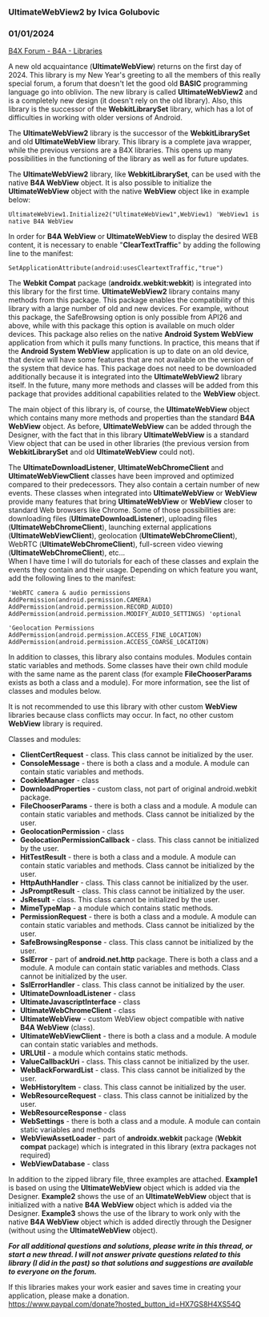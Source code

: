 ### UltimateWebView2 by Ivica Golubovic
### 01/01/2024
[B4X Forum - B4A - Libraries](https://www.b4x.com/android/forum/threads/158340/)

A new old acquaintance (**UltimateWebView**) returns on the first day of 2024. This library is my New Year's greeting to all the members of this really special forum, a forum that doesn't let the good old **BASIC** programming language go into oblivion. The new library is called **UltimateWebView2** and is a completely new design (it doesn't rely on the old library). Also, this library is the successor of the **WebkitLibrarySet** library, which has a lot of difficulties in working with older versions of Android.  
  
The **UltimateWebView2** library is the successor of the **WebkitLibrarySet** and old **UltimateWebView** library. This library is a complete java wrapper, while the previous versions are a B4X libraries. This opens up many possibilities in the functioning of the library as well as for future updates.  
  
The **UltimateWebView2** library, like **WebkitLibrarySet**, can be used with the native **B4A WebView** object. It is also possible to initialize the **UltimateWebView** object with the native **WebView** object like in example below:  

```B4X
UltimateWebView1.Initialize2("UltimateWebView1",WebView1) 'WebView1 is native B4A WebView
```

  
  
In order for **B4A WebView** or **UltimateWebView** to display the desired WEB content, it is necessary to enable "**ClearTextTraffic**" by adding the following line to the manifest:  

```B4X
SetApplicationAttribute(android:usesCleartextTraffic,"true")
```

  
  
The **Webkit Compat** package (**androidx.webkit:webkit**) is integrated into this library for the first time. **UltimateWebView2** library contains many methods from this package. This package enables the compatibility of this library with a large number of old and new devices. For example, without this package, the SafeBrowsing option is only possible from API26 and above, while with this package this option is available on much older devices. This package also relies on the native **Android System WebView** application from which it pulls many functions. In practice, this means that if the **Android System WebView** application is up to date on an old device, that device will have some features that are not available on the version of the system that device has. This package does not need to be downloaded additionally because it is integrated into the **UltimateWebView2** library itself. In the future, many more methods and classes will be added from this package that provides additional capabilities related to the **WebView** object.  
  
The main object of this library is, of course, the **UltimateWebView** object which contains many more methods and properties than the standard **B4A WebView** object. As before, **UltimateWebView** can be added through the Designer, with the fact that in this library **UltimateWebView** is a standard View object that can be used in other libraries (the previous version from **WebkitLibrarySet** and old **UltimateWebView** could not).  
  
The **UltimateDownloadListener**, **UltimateWebChromeClient** and **UltimateWebViewClient** classes have been improved and optimized compared to their predecessors. They also contain a certain number of new events. These classes when integrated into **UltimateWebView** or **WebView** provide many features that bring **UltimateWebView** or **WebView** closer to standard Web browsers like Chrome. Some of those possibilities are: downloading files (**UltimateDownloadListener**), uploading files (**UltimateWebChromeClient**), launching external applications (**UltimateWebViewClient**), geolocation (**UltimateWebChromeClient**), WebRTC (**UltimateWebChromeClient**), full-screen video viewing (**UltimateWebChromeClient**), etc…  
When I have time I will do tutorials for each of these classes and explain the events they contain and their usage. Depending on which feature you want, add the following lines to the manifest:  

```B4X
'WebRTC camera & audio permissions  
AddPermission(android.permission.CAMERA)  
AddPermission(android.permission.RECORD_AUDIO)  
AddPermission(android.permission.MODIFY_AUDIO_SETTINGS) 'optional
```

  

```B4X
'Geolocation Permissions  
AddPermission(android.permission.ACCESS_FINE_LOCATION)  
AddPermission(android.permission.ACCESS_COARSE_LOCATION)
```

  
  
In addition to classes, this library also contains modules. Modules contain static variables and methods. Some classes have their own child module with the same name as the parent class (for example **FileChooserParams** exists as both a class and a module). For more information, see the list of classes and modules below.  
  
It is not recommended to use this library with other custom **WebView** libraries because class conflicts may occur. In fact, no other custom **WebView** library is required.  
  
Classes and modules:  

- **ClientCertRequest** - class. This class cannot be initialized by the user.
- **ConsoleMessage** - there is both a class and a module. A module can contain static variables and methods.
- **CookieManager** - class
- **DownloadProperties** - custom class, not part of original android.webkit package.
- **FileChooserParams** - there is both a class and a module. A module can contain static variables and methods. Class cannot be initialized by the user.
- **GeolocationPermission** - class
- **GeolocationPermissionCallback** - class. This class cannot be initialized by the user.
- **HitTestResult** - there is both a class and a module. A module can contain static variables and methods. Class cannot be initialized by the user.
- **HttpAuthHandler** - class. This class cannot be initialized by the user.
- **JsPromptResult** - class. This class cannot be initialized by the user.
- **JsResult** - class. This class cannot be initialized by the user.
- **MimeTypeMap** - a module which contains static methods.
- **PermissionRequest** - there is both a class and a module. A module can contain static variables and methods. Class cannot be initialized by the user.
- **SafeBrowsingResponse** - class. This class cannot be initialized by the user.
- **SslError** - part of **android.net.http** package. There is both a class and a module. A module can contain static variables and methods. Class cannot be initialized by the user.
- **SslErrorHandler** - class. This class cannot be initialized by the user.
- **UltimateDownloadListener** - class
- **UltimateJavascriptInterface** - class
- **UltimateWebChromeClient** - class
- **UltimateWebView** - custom WebView object compatible with native **B4A WebView** (class).
- **UltimateWebViewClient** - there is both a class and a module. A module can contain static variables and methods.
- **URLUtil** - a module which contains static methods.
- **ValueCallbackUri** - class. This class cannot be initialized by the user.
- **WebBackForwardList** - class. This class cannot be initialized by the user.
- **WebHistoryItem** - class. This class cannot be initialized by the user.
- **WebResourceRequest** - class. This class cannot be initialized by the user.
- **WebResourceResponse** - class
- **WebSettings** - there is both a class and a module. A module can contain static variables and methods
- **WebViewAssetLoader** - part of **androidx.webkit** package (**Webkit compat** package) which is integrated in this library (extra packages not required)
- **WebViewDatabase** - class

  
In addition to the zipped library file, three examples are attached. **Example1** is based on using the **UltimateWebView** object which is added via the Designer. **Example2** shows the use of an **UltimateWebView** object that is initialized with a native **B4A WebView** object which is added via the Designer. **Example3** shows the use of the library to work only with the native **B4A WebView** object which is added directly through the Designer (without using the **UltimateWebView** object).  
  
***For all additional questions and solutions, please write in this thread, or start a new thread. I will not answer private questions related to this library (I did in the past) so that solutions and suggestions are available to everyone on the forum.***  
  
If this libraries makes your work easier and saves time in creating your application, please make a donation.  
<https://www.paypal.com/donate?hosted_button_id=HX7GS8H4XS54Q>